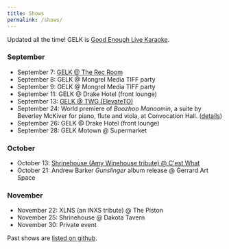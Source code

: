 ```yaml
---
title: Shows
permalink: /shows/
---
```


Updated all the time! GELK is [Good Enough Live Karaoke](http://www.goodenoughlivekaraoke.com).

### September
* September 7: [GELK  @ The Rec Room](https://www.facebook.com/events/883874838438071/887383831420505)
* September 8: GELK @ Mongrel Media TIFF party
* September 9: GELK @ Mongrel Media TIFF party
* September 11: GELK @ Drake Hotel (front lounge)
* September 13: [GELK @ TWG (ElevateTO)](https://www.facebook.com/events/280621905754305/)
* September 24: World premiere of _Boozhoo Manoomin_, a suite by Beverley McKiver for piano, flute and viola, at Convocation Hall. ([details](https://www.eventbrite.ca/e/water-is-life-but-many-cant-drink-it-tickets-36657481514))
* September 26: GELK @ Drake Hotel (front lounge)
* September 28: GELK Motown @ Supermarket

### October
* October 13: [Shrinehouse (Amy Winehouse tribute) @ C'est What](https://www.facebook.com/events/106617316689557/)
* October 21: Andrew Barker _Gunslinger_ album release @ Gerrard Art Space

### November
* November 22: XLNS (an INXS tribute) @ The Piston
* November 25: Shrinehouse @ Dakota Tavern
* November 30: Private event

Past shows are [listed on github](https://github.com/ruhee/show-archive/tree/master/raw).
